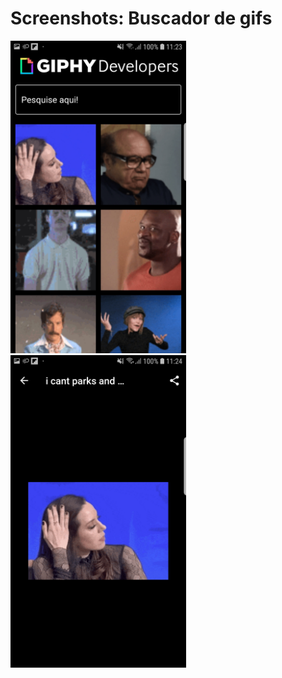 # Screenshots: Buscador de gifs

<img src="11.jpg" alt="screenshot" height="500">
<img src="21.jpg" alt="screenshot" height="500">